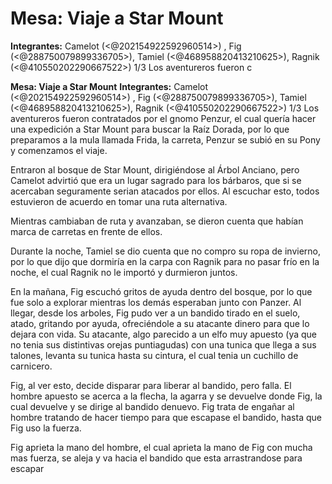 # **Mesa: Viaje a Star Mount**
**Integrantes:** Camelot (<@202154922592960514>) , Fig (<@288750079899336705>), Tamiel (<@468958820413210625>), Ragnik (<@410550202290667522>)
1/3
Los aventureros fueron c

**Mesa: Viaje a Star Mount**
**Integrantes:** Camelot (<@202154922592960514>) , Fig (<@288750079899336705>), Tamiel (<@468958820413210625>), Ragnik (<@410550202290667522>)
1/3
Los aventureros fueron contratados por el gnomo Penzur, el cual quería hacer una expedición a Star Mount para buscar la Raíz Dorada, por lo que preparamos a la mula llamada Frida, la carreta, Penzur se subió en su Pony y comenzamos el viaje.

Entraron al bosque de Star Mount, dirigiéndose al Árbol Anciano, pero Camelot advirtió que era un lugar sagrado para los bárbaros, que si se acercaban seguramente serian atacados por ellos. Al escuchar esto, todos estuvieron de acuerdo en tomar una ruta alternativa.

Mientras cambiaban de ruta y avanzaban, se dieron cuenta que habían marca de carretas en frente de ellos.

Durante la noche, Tamiel se dio cuenta que no compro su ropa de invierno, por lo que dijo que dormiría en la carpa con Ragnik para no pasar frío en la noche, el cual Ragnik no le importó y durmieron juntos.

En la mañana, Fig escuchó gritos de ayuda dentro del bosque, por lo que fue solo a explorar mientras los demás esperaban junto con Panzer.
Al llegar, desde los arboles, Fig pudo ver a un bandido tirado en el suelo, atado, gritando por ayuda, ofreciéndole a su atacante dinero para que lo dejara con vida. Su atacante, algo parecido a un elfo muy apuesto (ya que no tenia sus distintivas orejas puntiagudas) con una tunica que llega a sus talones, levanta su tunica hasta su cintura, el cual tenia un cuchillo de carnicero.

Fig, al ver esto, decide disparar para liberar al bandido, pero falla. El hombre apuesto se acerca a la flecha, la agarra y se devuelve donde Fig, la cual devuelve y se dirige al bandido denuevo. Fig trata de engañar al hombre tratando de hacer tiempo para que escapase el bandido, hasta que Fig uso la fuerza.

Fig aprieta la mano del hombre, el cual aprieta la mano de Fig con mucha mas fuerza, se aleja y va hacia el bandido que esta arrastrandose para escapar

